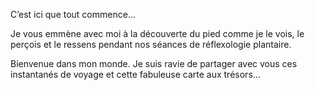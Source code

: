 C’est ici que tout commence…

Je vous emmène avec moi à la découverte du pied comme je le vois, le perçois et le ressens pendant nos séances de réflexologie plantaire.

Bienvenue dans mon monde. Je suis ravie de partager avec vous ces instantanés de voyage et cette fabuleuse carte aux trésors…
